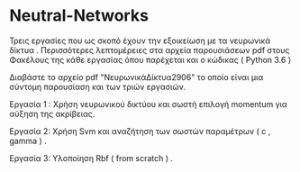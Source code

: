 # Neutral-Networks
Τρεις εργασίες που ως σκοπό έχουν την εξοικείωση με τα νευρωνικά δίκτυα . Περισσότερες λεπτομέρειες στα αρχεία παρουσιάσεων pdf στους Φακέλους της κάθε εργασίας όπου παρέχεται και ο κώδικας ( Python 3.6 )

Διαβάστε το αρχείο pdf "ΝευρωνικάΔίκτυα2906" το οποίο είναι μια σύντομη παρουσίαση και των τριών εργασιών.


Εργασία 1 : Χρήση νευρωνικού δικτύου και σωστή επιλογή momentum για αύξηση της ακρίβειας.

Εργασία 2: Χρήση Svm και αναζήτηση των σωστών παραμέτρων ( c , gamma ) .

Εργασία 3: Υλοποίηση Rbf ( from scratch ) .
